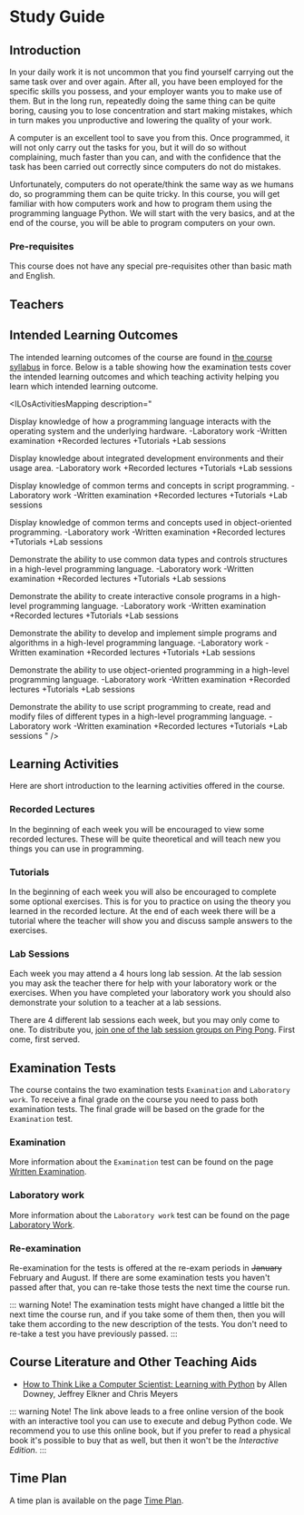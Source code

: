 # Study Guide
<StudyGuideInfo
    course-name="Introduction to Script Programming"
    ladok-code="TSPG17 | TSTG17"
    credits="7.5"
    course-coordinator="Peter Larsson-Green"
    examiner="Peter Larsson-Green"
    ping-pong-event="Introduction to Script Programming - TSPG17 - A19"
    ping-pong-password="TSPG17A1943"
/>

## Introduction
In your daily work it is not uncommon that you find yourself carrying out the same task over and over again. After all, you have been employed for the specific skills you possess, and your employer wants you to make use of them. But in the long run, repeatedly doing the same thing can be quite boring, causing you to lose concentration and start making mistakes, which in turn makes you unproductive and lowering the quality of your work.

A computer is an excellent tool to save you from this. Once programmed, it will not only carry out the tasks for you, but it will do so without complaining, much faster than you can, and with the confidence that the task has been carried out correctly since computers do not do mistakes.

Unfortunately, computers do not operate/think the same way as we humans do, so programming them can be quite tricky. In this course, you will get familiar with how computers work and how to program them using the programming language Python. We will start with the very basics, and at the end of the course, you will be able to program computers on your own.

### Pre-requisites
This course does not have any special pre-requisites other than basic math and English.

## Teachers
<StudyGuideTeachers
    :teachers='[{
        name: "Peter Larsson-Green",
        photo: "peter-larsson-green.jpeg",
        roles: ["Course coordinator", "examiner", "lecturer", "lab assistant"],
        description: "Has studied and followed the development of the web since 2004 and received his Master of Science in Computer Science at Linköping University in 2014. He has been working as programming teacher (part time) since 2010 at both Linköping University and Jönköping University.",
        email: "Peter.Larsson-Green@ju.se",
        phone: "036 - 10 17 35",
        website: "https://ju.se/en/personinfo.html?sign=LarPet"
    }, {
        name: "Muhammad Ismail",
        photo: "muhammad-ismail.jpeg",
        roles: ["Lecturer"],
        description: "Currently PhD student at JU.",
        email: "Muhammad.Ismail@ju.se",
        phone: "036 - 10 15 92",
        website: "https://ju.se/en/personinfo.html?sign=IsmMuh"
    }, {
        name: "Makail Ismail Ahmed",
        photo: "makail-ismail-ahmed.jpeg",
        roles: ["Lab assistant"],
        description: "Third-year student in the bachelor student Embedded Systems.",
        email: "isma1660@student.ju.se",
        phone: "",
        website: ""
    }, {
        name: "Filip Andersson",
        photo: "filip-andersson.jpeg",
        roles: ["Lab assistant"],
        description: "Former bachelor student that studied the program Software Engineering and Mobile Platforms here at JTH. Now master student studying the program AI Engineering.",
        email: "anfi1622@student.ju.se",
        phone: "",
        website: ""
    }, {
        name: "Simon Arvidsson",
        photo: "simon-arvidsson.jpeg",
        roles: ["Lab assistant"],
        description: "Former bachelor student that studied the program Software Engineering and Mobile Platforms here at JTH. Now master student studying the program AI Engineering.",
        email: "arsi1632@student.ju.se",
        phone: "",
        website: ""
    }]'
/>

## Intended Learning Outcomes
The intended learning outcomes of the course are found in [the course syllabus](course-syllabus/) in force. Below is a table showing how the examination tests cover the intended learning outcomes and which teaching activity helping you learn which intended learning outcome. 

<ILOsActivitiesMapping description="

Display knowledge of how a programming language interacts with the operating system and the underlying hardware.
-Laboratory work
-Written examination
+Recorded lectures
+Tutorials
+Lab sessions

Display knowledge about integrated development environments and their usage area.
-Laboratory work
+Recorded lectures
+Tutorials
+Lab sessions

Display knowledge of common terms and concepts in script programming.
-Laboratory work
-Written examination
+Recorded lectures
+Tutorials
+Lab sessions

Display knowledge of common terms and concepts used in object-oriented programming.
-Laboratory work
-Written examination
+Recorded lectures
+Tutorials
+Lab sessions

Demonstrate the ability to use common data types and controls structures in a high-level programming language.
-Laboratory work
-Written examination
+Recorded lectures
+Tutorials
+Lab sessions

Demonstrate the ability to create interactive console programs in a high-level programming language.
-Laboratory work
-Written examination
+Recorded lectures
+Tutorials
+Lab sessions

Demonstrate the ability to develop and implement simple programs and algorithms in a high-level programming language.
-Laboratory work
-Written examination
+Recorded lectures
+Tutorials
+Lab sessions

Demonstrate the ability to use object-oriented programming in a high-level programming language.
-Laboratory work
-Written examination
+Recorded lectures
+Tutorials
+Lab sessions

Demonstrate the ability to use script programming to create, read and modify files of different types in a high-level programming language.
-Laboratory work
-Written examination
+Recorded lectures
+Tutorials
+Lab sessions
" />

## Learning Activities
Here are short introduction to the learning activities offered in the course.

### Recorded Lectures
In the beginning of each week you will be encouraged to view some recorded lectures. These will be quite theoretical and will teach new you things you can use in programming.

### Tutorials
In the beginning of each week you will also be encouraged to complete some optional exercises. This is for you to practice on using the theory you learned in the recorded lecture. At the end of each week there will be a tutorial where the teacher will show you and discuss sample answers to the exercises.

### Lab Sessions
Each week you may attend a 4 hours long lab session. At the lab session you may ask the teacher there for help with your laboratory work or the exercises. When you have completed your laboratory work you should also demonstrate your solution to a teacher at a lab sessions.

There are 4 different lab sessions each week, but you may only come to one. To distribute you, [join one of the lab session groups on Ping Pong](https://pingpong.hj.se/courseId/21445/projectGroupsList.do). First come, first served. 

## Examination Tests
The course contains the two examination tests `Examination` and `Laboratory work`. To receive a final grade on the course you need to pass both examination tests. The final grade will be based on the grade for the `Examination` test.

### Examination
More information about the `Examination` test can be found on the page [Written Examination](written-examination/).

### Laboratory work
More information about the `Laboratory work` test can be found on the page [Laboratory Work](laboratory-work/).

### Re-examination 
Re-examination for the tests is offered at the re-exam periods in ~~January~~ February and August. If there are some examination tests you haven't passed after that, you can re-take those tests the next time the course run.

::: warning Note!
The examination tests might have changed a little bit the next time the course run, and if you take some of them then, then you will take them according to the new description of the tests. You don't need to re-take a test you have previously passed.
:::

## Course Literature and Other Teaching Aids
* [How to Think Like a Computer Scientist: Learning with Python](https://runestone.academy/runestone/books/published/thinkcspy/index.html) by Allen Downey, Jeffrey Elkner and Chris Meyers

::: warning Note!
The link above leads to a free online version of the book with an interactive tool you can use to execute and debug Python code. We recommend you to use this online book, but if you prefer to read a physical book it's possible to buy that as well, but then it won't be the *Interactive Edition*.
:::

## Time Plan
A time plan is available on the page [Time Plan](time-plan/).